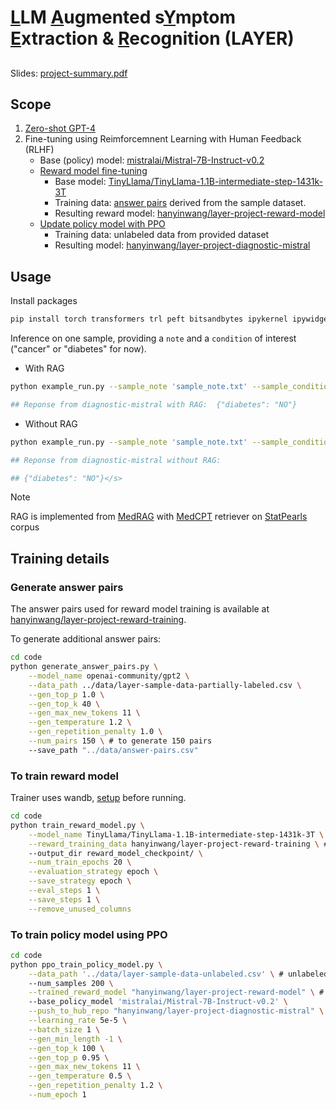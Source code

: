 # <ins>L</ins>LM <ins>A</ins>ugmented s<ins>Y</ins>mptom <ins>E</ins>xtraction & <ins>R</ins>ecognition (LAYER)

##
Slides: [project-summary.pdf](https://github.com/HanyinWang/llm-layer/blob/main/project-summary.pdf)
## Scope

1. [Zero-shot GPT-4](https://github.com/HanyinWang/llm-layer/blob/main/code/0-GPT4.ipynb)
2. Fine-tuning using Reimforcemnent Learning with Human Feedback (RLHF)
   - Base (policy) model: [mistralai/Mistral-7B-Instruct-v0.2](https://huggingface.co/mistralai/Mistral-7B-Instruct-v0.2)
   - [Reward model fine-tuning](https://github.com/HanyinWang/llm-layer/blob/main/code/train_reward_model.py)
     - Base model: [TinyLlama/TinyLlama-1.1B-intermediate-step-1431k-3T](https://huggingface.co/TinyLlama/TinyLlama-1.1B-intermediate-step-1431k-3T)
     - Training data: [answer pairs](https://huggingface.co/datasets/hanyinwang/layer-project-reward-training) derived from the sample dataset.
     - Resulting reward model: [hanyinwang/layer-project-reward-model](https://huggingface.co/hanyinwang/layer-project-reward-model)
   - [Update policy model with PPO](https://github.com/HanyinWang/llm-layer/blob/main/code/ppo_train_policy_model.py)
     - Training data: unlabeled data from provided dataset
     - Resulting model: [hanyinwang/layer-project-diagnostic-mistral](https://huggingface.co/hanyinwang/layer-project-diagnostic-mistral)


## Usage
Install packages
```bash
pip install torch transformers trl peft bitsandbytes ipykernel ipywidgets faiss-cpu==1.7.4 python-liquid==1.10.2 sentence_transformers==2.2.2 openai==0.28.0 tiktoken==0.6.0
```
Inference on one sample, providing a `note` and a `condition` of interest ("cancer" or "diabetes" for now).
- With RAG
```bash
python example_run.py --sample_note 'sample_note.txt' --sample_condition diabetes --use_rag

## Reponse from diagnostic-mistral with RAG:  {"diabetes": "NO"}
```
- Without RAG
```bash
python example_run.py --sample_note 'sample_note.txt' --sample_condition diabetes

## Reponse from diagnostic-mistral without RAG: 

## {"diabetes": "NO"}</s>
```

> [!NOTE]
> RAG is implemented from [MedRAG](https://github.com/Teddy-XiongGZ/MedRAG/tree/main) with [MedCPT](https://huggingface.co/ncbi/MedCPT-Query-Encoder) retriever on [StatPearls](https://www.statpearls.com/) corpus


## Training details
### Generate answer pairs
The answer pairs used for reward model training is available at [hanyinwang/layer-project-reward-training](https://huggingface.co/datasets/hanyinwang/layer-project-reward-training).

To generate additional answer pairs:
```bash
cd code
python generate_answer_pairs.py \
	--model_name openai-community/gpt2 \
	--data_path ../data/layer-sample-data-partially-labeled.csv \
	--gen_top_p 1.0 \
	--gen_top_k 40 \
	--gen_max_new_tokens 11 \
	--gen_temperature 1.2 \
	--gen_repetition_penalty 1.0 \
	--num_pairs 150 \ # to generate 150 pairs
	--save_path "../data/answer-pairs.csv"
```

### To train reward model
Trainer uses wandb, [setup](https://docs.wandb.ai/tutorials/huggingface) before running.
```bash
cd code
python train_reward_model.py \
	--model_name TinyLlama/TinyLlama-1.1B-intermediate-step-1431k-3T \
	--reward_training_data hanyinwang/layer-project-reward-training \ # data on huggingface
	--output_dir reward_model_checkpoint/ \
	--num_train_epochs 20 \
	--evaluation_strategy epoch \
	--save_strategy epoch \
	--eval_steps 1 \
	--save_steps 1 \
	--remove_unused_columns
```

### To train policy model using PPO
```bash
cd code
python ppo_train_policy_model.py \
	--data_path '../data/layer-sample-data-unlabeled.csv' \ # unlabeled data for PPO training
	--num_samples 200 \
	--trained_reward_model "hanyinwang/layer-project-reward-model" \ # trained reward model
	--base_policy_model 'mistralai/Mistral-7B-Instruct-v0.2' \
	--push_to_hub_repo "hanyinwang/layer-project-diagnostic-mistral" \
	--learning_rate 5e-5 \
	--batch_size 1 \
	--gen_min_length -1 \
	--gen_top_k 100 \
	--gen_top_p 0.95 \
	--gen_max_new_tokens 11 \
	--gen_temperature 0.5 \
	--gen_repetition_penalty 1.2 \
	--num_epoch 1
```
